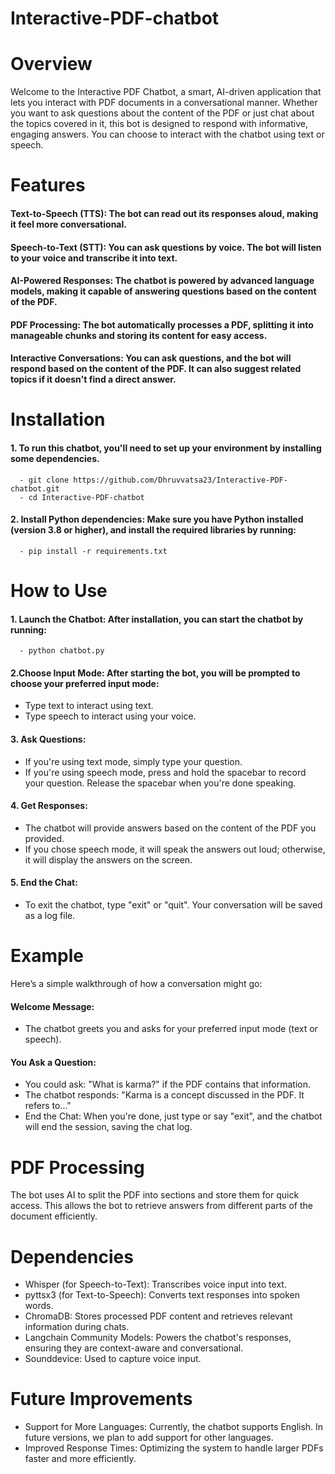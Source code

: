 # Interactive-PDF-chatbot

# Overview
Welcome to the Interactive PDF Chatbot, a smart, AI-driven application that lets you interact with PDF documents in a conversational manner. Whether you want to ask questions about the content of the PDF or just chat about the topics covered in it, this bot is designed to respond with informative, engaging answers. You can choose to interact with the chatbot using text or speech.

# Features
#### Text-to-Speech (TTS): The bot can read out its responses aloud, making it feel more conversational.
#### Speech-to-Text (STT): You can ask questions by voice. The bot will listen to your voice and transcribe it into text.
#### AI-Powered Responses: The chatbot is powered by advanced language models, making it capable of answering questions based on the content of the PDF.
#### PDF Processing: The bot automatically processes a PDF, splitting it into manageable chunks and storing its content for easy access.
#### Interactive Conversations: You can ask questions, and the bot will respond based on the content of the PDF. It can also suggest related topics if it doesn't find a direct answer.

# Installation
#### 1. To run this chatbot, you'll need to set up your environment by installing some dependencies.

      - git clone https://github.com/Dhruvvatsa23/Interactive-PDF-chatbot.git
      - cd Interactive-PDF-chatbot

#### 2. Install Python dependencies: Make sure you have Python installed (version 3.8 or higher), and install the required libraries by running:

      - pip install -r requirements.txt

# How to Use
#### 1. Launch the Chatbot: After installation, you can start the chatbot by running:

      - python chatbot.py

#### 2.Choose Input Mode: After starting the bot, you will be prompted to choose your preferred input mode:
- Type text to interact using text.
- Type speech to interact using your voice.

#### 3. Ask Questions:
- If you're using text mode, simply type your question.
- If you're using speech mode, press and hold the spacebar to record your question. Release the spacebar when you're done speaking.

#### 4. Get Responses: 
- The chatbot will provide answers based on the content of the PDF you provided.
- If you chose speech mode, it will speak the answers out loud; otherwise, it will display the answers on the screen.

#### 5. End the Chat: 
- To exit the chatbot, type "exit" or "quit". Your conversation will be saved as a log file.

# Example
Here’s a simple walkthrough of how a conversation might go:

#### Welcome Message: 
- The chatbot greets you and asks for your preferred input mode (text or speech).

#### You Ask a Question:
- You could ask: "What is karma?" if the PDF contains that information.
- The chatbot responds: "Karma is a concept discussed in the PDF. It refers to..."
- End the Chat: When you're done, just type or say "exit", and the chatbot will end the session, saving the chat log.

# PDF Processing
The bot uses AI to split the PDF into sections and store them for quick access. This allows the bot to retrieve answers from different parts of the document efficiently.

# Dependencies
- Whisper (for Speech-to-Text): Transcribes voice input into text.
- pyttsx3 (for Text-to-Speech): Converts text responses into spoken words.
- ChromaDB: Stores processed PDF content and retrieves relevant information during chats.
- Langchain Community Models: Powers the chatbot's responses, ensuring they are context-aware and conversational.
- Sounddevice: Used to capture voice input.

# Future Improvements
- Support for More Languages: Currently, the chatbot supports English. In future versions, we plan to add support for other languages.
- Improved Response Times: Optimizing the system to handle larger PDFs faster and more efficiently.



